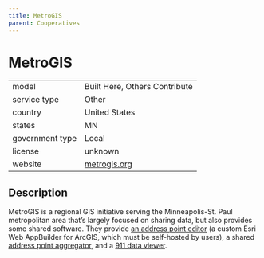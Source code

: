 ```yaml
---
title: MetroGIS
parent: Cooperatives
---
```


# MetroGIS

|                   |                                          |
|:------------------|:-----------------------------------------|
| model             | Built Here, Others Contribute
| service type      | Other
| country           | United States
| states				| MN
| government type   | Local
| license           | unknown
| website           | [metrogis.org](https://www.metrogis.org/)

## Description
MetroGIS is a regional GIS initiative serving the Minneapolis-St. Paul metropolitan area that’s largely focused on sharing data, but also provides some shared software. They provide [an address point editor](https://www.metrogis.org/projects/address-point-editor.aspx) (a custom Esri Web AppBuilder for ArcGIS, which must be self-hosted by users), a shared [address point aggregator](https://www.metrogis.org/projects/address-point-aggregation.aspx), and a [911 data viewer](https://www.metrogis.org/projects/9-1-1-Data-Viewer.aspx).
